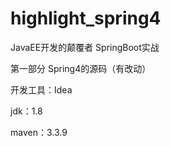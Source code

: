 # highlight_spring4

<p>JavaEE开发的颠覆者 SpringBoot实战</p>
<p>第一部分 Spring4的源码（有改动）</p>
<p>开发工具：Idea</p>
<p>jdk：1.8</p>
<p>maven：3.3.9</p>
